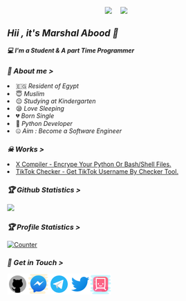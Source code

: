 <!-- Github README -->
<p align="center"><a href="https://github.com/iiAboooodii">
<img height="165" src="https://github-readme-stats.vercel.app/api?username=iiAboooodii&show_icons=true&include_all_commits=true&theme=react&cache_seconds=3200&hide_border=true" /></a>
&nbsp;&nbsp;&nbsp;
<a href="https://github.com/iiAboooodii"><img src="https://github-readme-stats.vercel.app/api/top-langs/?username=iiAboooodii&layout=compact&theme=react&hide_border=true" />
</a></p>

<h2><b><i>Hii , it's Marshal Abood 👋</i></b></h2>
<b><i>💻 I'm a Student & A part Time Programmer</i></b>

<h3><b><i>🤠 About me > </i></b></h3>
<li> 🇪🇬 <i>Resident of Egypt</i></li>
<li> 😇 <i>Muslim</i></li>
<li> 😐 <i>Studying at Kindergarten</i></li>
<li> 😪 <i>Love Sleeping</i></li>
<li> 💔 <i>Born Single</i></li>
<li> 🐍 <i>Python Developer</i></li>
<li> 🤐 <i>Aim : Become a Software Engineer</i></li>

<h3><b><i>☠ Works > </i></b></h3>
<li> <a href="https://github.com/iiAboooodii/X-Compiler">X Compiler - Encrype Your Python Or Bash/Shell Files.</a>
<li> <a href="https://github.com/iiAboooodii/TikTok-Checker">TikTok Checker - Get TikTok Username By Checker Tool.</a>

<h3><b><i>🏆 Github Statistics > </i></b></h3>
<a href="https://github.com/iiAboooodii"><img width=550 src="https://github-profile-trophy.vercel.app/?username=iiAboooodii&theme=dracula&no-frame=true&title=Followers,Stars,Commit,Repository,Issues"/></a>

<h3><b><i>🏆 Profile Statistics > </i></b></h3>
<a href="https://github.com/iiAboooodii"><img height="25" title="Counter" src="https://komarev.com/ghpvc/?username=iiAboooodii&color=blueviolet&style=flat-square"></a>

<h3><b><i>📡 Get in Touch > </i></b></h3>
<a href="https://github.com/iiAboooodii"><img align="left" title="Github" alt="Github" width="48px" src="assets/github.png" /></a>
<a href="https://m.me/xiAbooD"><img align="left" title="Messenger" alt="Messenger" width="48px" src="assets/messenger.png" /></a>
<a href="https://t.me/i7iii0"><img align="left" title="Telegram" alt="Telegram" width="48px" src="assets/telegram.png" /></a>
<a href="https://twitter.com/iiAboooodii"><img align="left" title="Twitter" alt="Twitter" width="48px" src="assets/twitter.png" /></a>
<a href="https://tellonym.me/flxv"><img align="left" title="Tellonym" alt="Tellonym" width="48px" src="assets/tellonym.png" /></a>
  
  
